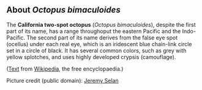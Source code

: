 About *Octopus bimaculoides*
----------------------------

The **California two-spot octopus** (*Octopus bimaculoides*), despite
the first part of its name, has a range throughoput the eastern Pacific
and the Indo-Pacific. The second part of its name derives from the false
eye spot (ocellus) under each real eye, which is an iridescent blue
chain-link circle set in a circle of black. It has several common
colors, such as grey with yellow splotches, and uses highly developed
crypsis (camouflage).

([Text](https://en.wikipedia.org/wiki/California_two-spot_octopus) from
[Wikipedia](https://en.wikipedia.org/), the free encyclopaedia.)

Picture credit (public domain): [Jeremy
Selan](https://commons.wikimedia.org/wiki/File:CaliforniaTwoSpotOctopus1.jpg)
